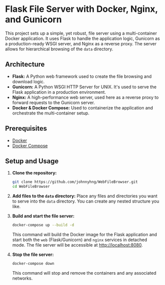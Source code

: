 # Flask File Server with Docker, Nginx, and Gunicorn

This project sets up a simple, yet robust, file server using a multi-container Docker application. It uses Flask to handle the application logic, Gunicorn as a production-ready WSGI server, and Nginx as a reverse proxy. The server allows for hierarchical browsing of the `data` directory.

## Architecture

-   **Flask:** A Python web framework used to create the file browsing and download logic.
-   **Gunicorn:** A Python WSGI HTTP Server for UNIX. It's used to serve the Flask application in a production environment.
-   **Nginx:** A high-performance web server, used here as a reverse proxy to forward requests to the Gunicorn server.
-   **Docker & Docker Compose:** Used to containerize the application and orchestrate the multi-container setup.

## Prerequisites

-   [Docker](https://docs.docker.com/get-docker/)
-   [Docker Compose](https://docs.docker.com/compose/install/)

## Setup and Usage

1.  **Clone the repository:**
    ```bash
    git clone https://github.com/johnnyhng/WebFileBrowser.git
    cd WebFileBrowser
    ```

2.  **Add files to the `data` directory:**
    Place any files and directories you want to serve into the `data` directory. You can create any nested structure you like.

3.  **Build and start the file server:**
    ```bash
    docker-compose up --build -d
    ```
    This command will build the Docker image for the Flask application and start both the `web` (Flask/Gunicorn) and `nginx` services in detached mode. The file server will be accessible at [http://localhost:8080](http://localhost:8080).

4.  **Stop the file server:**
    ```bash
    docker-compose down
    ```
    This command will stop and remove the containers and any associated networks.
